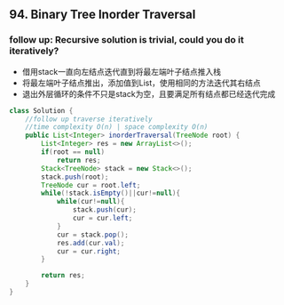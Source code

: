 ## 94. Binary Tree Inorder Traversal
### follow up: Recursive solution is trivial, could you do it iteratively?
- 借用stack一直向左结点迭代直到将最左端叶子结点推入栈
- 将最左端叶子结点推出，添加值到List，使用相同的方法迭代其右结点
- 退出外层循环的条件不只是stack为空，且要满足所有结点都已经迭代完成

```java
class Solution {
    //follow up traverse iteratively
    //time complexity O(n) | space complexity O(n)    
    public List<Integer> inorderTraversal(TreeNode root) {
        List<Integer> res = new ArrayList<>();
        if(root == null)
            return res;
        Stack<TreeNode> stack = new Stack<>();
        stack.push(root);
        TreeNode cur = root.left;
        while(!stack.isEmpty()||cur!=null){
            while(cur!=null){
                stack.push(cur);
                cur = cur.left;
            }
            cur = stack.pop();
            res.add(cur.val);
            cur = cur.right;
        }

        return res;
    }
}
```
